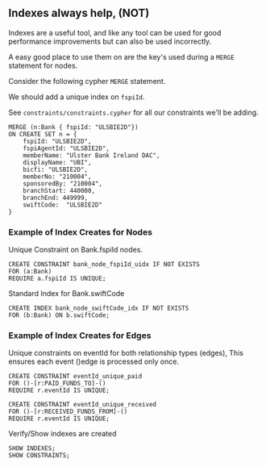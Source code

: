 ## Indexes always help, (NOT)

Indexes are a useful tool, and like any tool can be used for good performance improvements but can also be used incorrectly.

A easy good place to use them on are the key's used during a `MERGE` statement for nodes.

Consider the following cypher `MERGE` statement.

We should add a unique index on `fspiId`. 

See `constraints/constraints.cypher` for all our constraints we'll be adding.

```cypher
MERGE (n:Bank { fspiId: "ULSBIE2D"})
ON CREATE SET n = {
    fspiId: "ULSBIE2D",
    fspiAgentId: "ULSBIE2D",
    memberName: "Ulster Bank Ireland DAC",
    displayName: "UBI",
    bicfi: "ULSBIE2D", 
    memberNo: "210004", 
    sponsoredBy: "210004", 
    branchStart: 440000, 
    branchEnd: 449999, 
    swiftCode:  "ULSBIE2D"
}
```

### Example of Index Creates for Nodes

Unique Constraint on Bank.fspiId nodes.

```cypher
CREATE CONSTRAINT bank_node_fspiId_uidx IF NOT EXISTS
FOR (a:Bank) 
REQUIRE a.fspiId IS UNIQUE;
```

Standard Index for Bank.swiftCode

```cypher
CREATE INDEX bank_node_swiftCode_idx IF NOT EXISTS
FOR (b:Bank) ON b.swiftCode;
```


### Example of Index Creates for Edges

Unique constraints on eventId for both relationship types (edges), This ensures each event ()edge is processed only once.

```cypher
CREATE CONSTRAINT eventId_unique_paid 
FOR ()-[r:PAID_FUNDS_TO]-() 
REQUIRE r.eventId IS UNIQUE;

CREATE CONSTRAINT eventId_unique_received 
FOR ()-[r:RECEIVED_FUNDS_FROM]-() 
REQUIRE r.eventId IS UNIQUE;
```

Verify/Show indexes are created

```cypher
SHOW INDEXES;
SHOW CONSTRAINTS;
```
